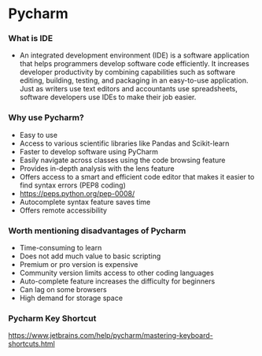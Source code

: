 # Pycharm

### What is IDE

- An integrated development environment (IDE) is a software application that helps programmers develop software code efficiently. It increases developer productivity by combining capabilities such as software editing, building, testing, and packaging in an easy-to-use application. Just as writers use text editors and accountants use spreadsheets, software developers use IDEs to make their job easier.

### Why use Pycharm?

- Easy to use
- Access to various scientific libraries like Pandas and Scikit-learn
- Faster to develop software using PyCharm 
- Easily navigate across classes using the code browsing feature
- Provides in-depth analysis with the lens feature
- Offers access to a smart and efficient code editor that makes it easier to find syntax errors (PEP8 coding)
- https://peps.python.org/pep-0008/
- Autocomplete syntax feature saves time
- Offers remote accessibility 

### Worth mentioning disadvantages of Pycharm

- Time-consuming to learn
- Does not add much value to basic scripting
- Premium or pro version is expensive
- Community version limits access to other coding languages
- Auto-complete feature increases the difficulty for beginners
- Can lag on some browsers
- High demand for storage space

### Pycharm Key Shortcut
https://www.jetbrains.com/help/pycharm/mastering-keyboard-shortcuts.html


